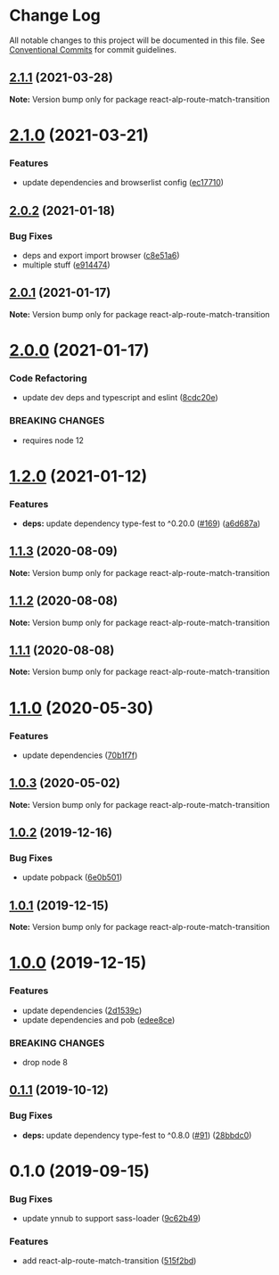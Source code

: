 # Change Log

All notable changes to this project will be documented in this file.
See [Conventional Commits](https://conventionalcommits.org) for commit guidelines.

## [2.1.1](https://github.com/christophehurpeau/alp/compare/react-alp-route-match-transition@2.1.0...react-alp-route-match-transition@2.1.1) (2021-03-28)

**Note:** Version bump only for package react-alp-route-match-transition





# [2.1.0](https://github.com/christophehurpeau/alp/compare/react-alp-route-match-transition@2.0.2...react-alp-route-match-transition@2.1.0) (2021-03-21)


### Features

* update dependencies and browserlist config ([ec17710](https://github.com/christophehurpeau/alp/commit/ec177106dbfb094fface3d2791800916929305fc))





## [2.0.2](https://github.com/christophehurpeau/alp/compare/react-alp-route-match-transition@2.0.1...react-alp-route-match-transition@2.0.2) (2021-01-18)


### Bug Fixes

* deps and export import browser ([c8e51a6](https://github.com/christophehurpeau/alp/commit/c8e51a61befee852cbdbfb7697c7fd273a8d49ef))
* multiple stuff ([e914474](https://github.com/christophehurpeau/alp/commit/e9144747913b8edae7dc1ba94767d03e085cbdcd))





## [2.0.1](https://github.com/christophehurpeau/alp/compare/react-alp-route-match-transition@2.0.0...react-alp-route-match-transition@2.0.1) (2021-01-17)

**Note:** Version bump only for package react-alp-route-match-transition





# [2.0.0](https://github.com/christophehurpeau/alp/compare/react-alp-route-match-transition@1.2.0...react-alp-route-match-transition@2.0.0) (2021-01-17)


### Code Refactoring

* update dev deps and typescript and eslint ([8cdc20e](https://github.com/christophehurpeau/alp/commit/8cdc20e030769d98d637b9580931cc5cc608278d))


### BREAKING CHANGES

* requires node 12





# [1.2.0](https://github.com/christophehurpeau/alp/compare/react-alp-route-match-transition@1.1.3...react-alp-route-match-transition@1.2.0) (2021-01-12)


### Features

* **deps:** update dependency type-fest to ^0.20.0 ([#169](https://github.com/christophehurpeau/alp/issues/169)) ([a6d687a](https://github.com/christophehurpeau/alp/commit/a6d687a665e38ac732cbd5d0b95b130684ce1f86))





## [1.1.3](https://github.com/christophehurpeau/alp/compare/react-alp-route-match-transition@1.1.2...react-alp-route-match-transition@1.1.3) (2020-08-09)

**Note:** Version bump only for package react-alp-route-match-transition





## [1.1.2](https://github.com/christophehurpeau/alp/compare/react-alp-route-match-transition@1.1.1...react-alp-route-match-transition@1.1.2) (2020-08-08)

**Note:** Version bump only for package react-alp-route-match-transition





## [1.1.1](https://github.com/christophehurpeau/alp/compare/react-alp-route-match-transition@1.1.0...react-alp-route-match-transition@1.1.1) (2020-08-08)

**Note:** Version bump only for package react-alp-route-match-transition





# [1.1.0](https://github.com/christophehurpeau/alp/compare/react-alp-route-match-transition@1.0.3...react-alp-route-match-transition@1.1.0) (2020-05-30)


### Features

* update dependencies ([70b1f7f](https://github.com/christophehurpeau/alp/commit/70b1f7f))





## [1.0.3](https://github.com/christophehurpeau/alp/compare/react-alp-route-match-transition@1.0.2...react-alp-route-match-transition@1.0.3) (2020-05-02)

**Note:** Version bump only for package react-alp-route-match-transition





## [1.0.2](https://github.com/christophehurpeau/alp/compare/react-alp-route-match-transition@1.0.1...react-alp-route-match-transition@1.0.2) (2019-12-16)


### Bug Fixes

* update pobpack ([6e0b501](https://github.com/christophehurpeau/alp/commit/6e0b501))





## [1.0.1](https://github.com/christophehurpeau/alp/compare/react-alp-route-match-transition@1.0.0...react-alp-route-match-transition@1.0.1) (2019-12-15)

**Note:** Version bump only for package react-alp-route-match-transition





# [1.0.0](https://github.com/christophehurpeau/alp/compare/react-alp-route-match-transition@0.1.1...react-alp-route-match-transition@1.0.0) (2019-12-15)


### Features

* update dependencies ([2d1539c](https://github.com/christophehurpeau/alp/commit/2d1539c))
* update dependencies and pob ([edee8ce](https://github.com/christophehurpeau/alp/commit/edee8ce))


### BREAKING CHANGES

* drop node 8





## [0.1.1](https://github.com/christophehurpeau/alp/compare/react-alp-route-match-transition@0.1.0...react-alp-route-match-transition@0.1.1) (2019-10-12)


### Bug Fixes

* **deps:** update dependency type-fest to ^0.8.0 ([#91](https://github.com/christophehurpeau/alp/issues/91)) ([28bbdc0](https://github.com/christophehurpeau/alp/commit/28bbdc0))





# 0.1.0 (2019-09-15)


### Bug Fixes

* update ynnub to support sass-loader ([9c62b49](https://github.com/christophehurpeau/alp/commit/9c62b49))


### Features

* add react-alp-route-match-transition ([515f2bd](https://github.com/christophehurpeau/alp/commit/515f2bd))
